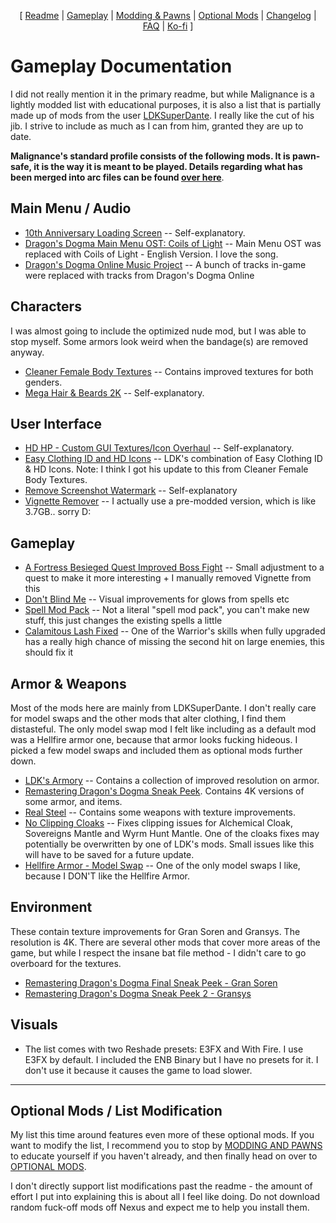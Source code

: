 <p align="center">
  [ <a href="https://github.com/Oghma-Infinium/Malignance/blob/main/README.md">Readme</a> |
  <a href="https://github.com/Oghma-Infinium/Malignance/blob/main/Documentation/GAMEPLAY.md">Gameplay</a> |
  <a href="https://github.com/Oghma-Infinium/Malignance/blob/main/Documentation/MODDING%20AND%20PAWNS.md">Modding & Pawns</a> |
  <a href="https://github.com/Oghma-Infinium/Malignance/blob/main/Documentation/OPTIONAL%20MODS.md">Optional Mods</a> |
  <a href="https://github.com/Oghma-Infinium/Malignance/blob/main/CHANGELOG.md">Changelog</a> |
  <a href="https://github.com/Oghma-Infinium/Malignance/blob/main/Documentation/FAQ.md">FAQ</a> |
  <a href="https://ko-fi.com/maelstrom_">Ko-fi</a> ]
</p>

# Gameplay Documentation

I did not really mention it in the primary readme, but while Malignance is a lightly modded list with educational purposes, it is also a list that is partially made up of mods from the user [LDKSuperDante](https://www.nexusmods.com/dragonsdogma/users/23347084). I really like the cut of his jib. I strive to include as much as I can from him, granted they are up to date.

**Malignance's standard profile consists of the following mods. It is pawn-safe, it is the way it is meant to be played. Details regarding what has been merged into arc files can be found [over here](https://github.com/Oghma-Infinium/Malignance/blob/main/Documentation/MODDING%20AND%20PAWNS.md)**. 

## Main Menu / Audio

- [10th Anniversary Loading Screen](https://www.nexusmods.com/dragonsdogma/mods/719) -- Self-explanatory.
- [Dragon's Dogma Main Menu OST: Coils of Light](https://www.nexusmods.com/dragonsdogma/mods/94) -- Main Menu OST was replaced with Coils of Light - English Version. I love the song.
- [Dragon's Dogma Online Music Project](https://www.nexusmods.com/dragonsdogma/mods/733) -- A bunch of tracks in-game were replaced with tracks from Dragon's Dogma Online

## Characters

I was almost going to include the optimized nude mod, but I was able to stop myself. Some armors look weird when the bandage(s) are removed anyway.

- [Cleaner Female Body Textures](https://www.nexusmods.com/dragonsdogma/mods/472) -- Contains improved textures for both genders. 
- [Mega Hair & Beards 2K](https://www.nexusmods.com/dragonsdogma/mods/467) -- Self-explanatory.

## User Interface

- [HD HP - Custom GUI Textures/Icon Overhaul](https://www.nexusmods.com/dragonsdogma/mods/97) -- Self-explanatory.
- [Easy Clothing ID and HD Icons](https://www.nexusmods.com/dragonsdogma/mods/479) -- LDK's combination of Easy Clothing ID & HD Icons. Note: I think I got his update to this from Cleaner Female Body Textures.
- [Remove Screenshot Watermark](https://www.nexusmods.com/dragonsdogma/mods/7) -- Self-explanatory
- [Vignette Remover](https://www.nexusmods.com/dragonsdogma/mods/942) -- I actually use a pre-modded version, which is like 3.7GB.. sorry D: 

## Gameplay

- [A Fortress Besieged Quest Improved Boss Fight](https://www.nexusmods.com/dragonsdogma/mods/683) -- Small adjustment to a quest to make it more interesting + I manually removed Vignette from this
- [Don't Blind Me](https://www.nexusmods.com/dragonsdogma/mods/39) -- Visual improvements for glows from spells etc
- [Spell Mod Pack](https://www.nexusmods.com/dragonsdogma/mods/379) -- Not a literal "spell mod pack", you can't make new stuff, this just changes the existing spells a little
- [Calamitous Lash Fixed](https://www.nexusmods.com/dragonsdogma/mods/1115) -- One of the Warrior's skills when fully upgraded has a really high chance of missing the second hit on large enemies, this should fix it


## Armor & Weapons

Most of the mods here are mainly from LDKSuperDante. I don't really care for model swaps and the other mods that alter clothing, I find them distasteful. The only model swap mod I felt like including as a default mod was a Hellfire armor one, because that armor looks fucking hideous. I picked a few model swaps and included them as optional mods further down.

- [LDK's Armory](https://www.nexusmods.com/dragonsdogma/mods/721) -- Contains a collection of improved resolution on armor.
- [Remastering Dragon's Dogma Sneak Peek](https://www.nexusmods.com/dragonsdogma/mods/479?tab=description). Contains 4K versions of some armor, and items.
- [Real Steel](https://www.nexusmods.com/dragonsdogma/mods/494) -- Contains some weapons with texture improvements.
- [No Clipping Cloaks](https://www.nexusmods.com/dragonsdogma/mods/140) -- Fixes clipping issues for Alchemical Cloak, Sovereigns Mantle and Wyrm Hunt Mantle. One of the cloaks fixes may potentially be overwritten by one of LDK's mods. Small issues like this will have to be saved for a future update.
- [Hellfire Armor - Model Swap](https://www.nexusmods.com/dragonsdogma/mods/596) -- One of the only model swaps I like, because I DON'T like the Hellfire Armor.

## Environment

These contain texture improvements for Gran Soren and Gransys. The resolution is 4K. There are several other mods that cover more areas of the game, but while I respect the insane bat file method - I didn't care to go overboard for the textures. 

- [Remastering Dragon's Dogma Final Sneak Peek - Gran Soren](https://www.nexusmods.com/dragonsdogma/mods/492?tab=description)
- [Remastering Dragon's Dogma Sneak Peek 2 - Gransys](https://www.nexusmods.com/dragonsdogma/mods/489?tab=description) 

## Visuals

- The list comes with two Reshade presets: E3FX and With Fire. I use E3FX by default. I included the ENB Binary but I have no presets for it. I don't use it because it causes the game to load slower.

---

## Optional Mods / List Modification

My list this time around features even more of these optional mods. If you want to modify the list, I recommend you to stop by [MODDING AND PAWNS](https://github.com/Oghma-Infinium/Malignance/blob/main/Documentation/MODDING%20AND%20PAWNS.md) to educate yourself if you haven't already, and then finally head on over to [OPTIONAL MODS](https://github.com/Oghma-Infinium/Malignance/blob/main/Documentation/OPTIONAL%20MODS.md).
 
I don't directly support list modifications past the readme - the amount of effort I put into explaining this is about all I feel like doing. Do not download random fuck-off mods off Nexus and expect me to help you install them.
